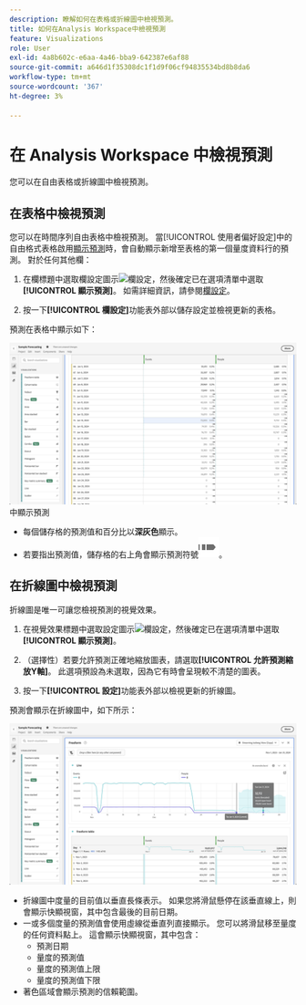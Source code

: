 ```yaml
---
description: 瞭解如何在表格或折線圖中檢視預測。
title: 如何在Analysis Workspace中檢視預測
feature: Visualizations
role: User
exl-id: 4a8b602c-e6aa-4a46-bba9-642387e6af88
source-git-commit: a646d1f35308dc1f1d9f06cf94835534bd8b8da6
workflow-type: tm+mt
source-wordcount: '367'
ht-degree: 3%

---
```


# 在 Analysis Workspace 中檢視預測

您可以在自由表格或折線圖中檢視預測。

## 在表格中檢視預測

您可以在時間序列自由表格中檢視預測。 當[!UICONTROL 使用者偏好設定]中的自由格式表格啟用[顯示預測](../user-preferences.md)時，會自動顯示新增至表格的第一個量度資料行的預測。 對於任何其他欄：

1. 在欄標題中選取欄設定圖示![欄設定](https://spectrum.adobe.com/static/icons/workflow_18/Smock_Settings_18_N.svg)，然後確定已在選項清單中選取&#x200B;**[!UICONTROL 顯示預測]**。 如需詳細資訊，請參閱[欄設定](../visualizations/freeform-table/column-row-settings/column-settings.md)。

1. 按一下&#x200B;**[!UICONTROL 欄設定]**&#x200B;功能表外部以儲存設定並檢視更新的表格。

預測在表格中顯示如下：

![在資料表](assets/show-forecast-table.png)中顯示預測

* 每個儲存格的預測值和百分比以&#x200B;**深灰色**&#x200B;顯示。
* 若要指出預測值，儲存格的右上角會顯示預測符號![ForecastAnalytics](/help/assets/icons/ForecastAnalytics.svg)。


## 在折線圖中檢視預測

折線圖是唯一可讓您檢視預測的視覺效果。

1. 在視覺效果標題中選取設定圖示![欄設定](https://spectrum.adobe.com/static/icons/workflow_18/Smock_Settings_18_N.svg)，然後確定已在選項清單中選取&#x200B;**[!UICONTROL 顯示預測]**。

1. （選擇性）若要允許預測正確地縮放圖表，請選取&#x200B;**[!UICONTROL 允許預測縮放Y軸]**。 此選項預設為未選取，因為它有時會呈現較不清楚的圖表。

1. 按一下&#x200B;**[!UICONTROL 設定]**&#x200B;功能表外部以檢視更新的折線圖。

預測會顯示在折線圖中，如下所示：

![在折線圖中顯示預測](assets/show-forecast-linechart.png)

* 折線圖中度量的目前值以垂直長條表示。 如果您將滑鼠懸停在該垂直線上，則會顯示快顯視窗，其中包含最後的目前日期。
* 一或多個度量的預測值會使用虛線從垂直列直接顯示。 您可以將滑鼠移至量度的任何資料點上。 這會顯示快顯視窗，其中包含：
   * 預測日期
   * 量度的預測值
   * 量度的預測值上限
   * 量度的預測值下限
* 著色區域會顯示預測的信賴範圍。
